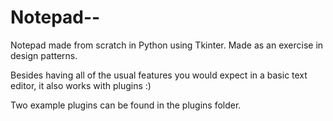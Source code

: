 # Notepad--

Notepad made from scratch in Python using Tkinter. Made as an exercise in design patterns.

Besides having all of the usual features you would expect in a basic text editor, it also works with plugins :)

Two example plugins can be found in the plugins folder.
